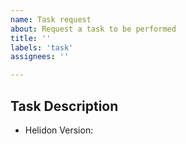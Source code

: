 ```yaml
---
name: Task request
about: Request a task to be performed
title: ''
labels: 'task'
assignees: ''

---
```


## Task Description

* Helidon Version:

